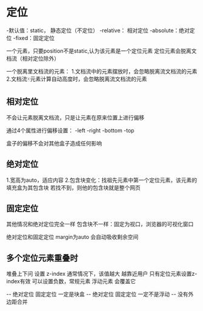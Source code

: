 # 定位

-默认值：static， 静态定位（不定位）
-relative： 相对定位
-absolute：绝对定位
-fixed：固定定位

一个元素，只要position不是static,认为该元素是一个定位元素
定位元素会脱离文档流（相对定位除外）

一个脱离里文档流的元素：
1.文档流中的元素摆放时，会忽略脱离流文档流的元素
2.文档流🀄元素计算自动高度时，会忽略脱离流文档流的元素

## 相对定位
不会让元素脱离文档流，只是让元素在原来位置上进行偏移

通过4个属性进行偏移设置：
-left
-right
-bottom
-top

盒子的偏移不会对其他盒子造成任何影响

## 绝对定位
1.宽高为auto，适应内容
2.包含块变化：找祖先元素中第一个定位元素，该元素的填充盒为其包含块
若找不到，则他的包含块就是整个网页

## 固定定位
其他情况和绝对定位完全一样
包含块不一样：固定为视口，浏览器的可视化窗口

绝对定位和固定定位  margin为auto 会自动吸收剩余空间

## 多个定位元素重叠时
堆叠上下问
设置 z-index 通常情况下，该值越大 越靠近用户
只有定位元素设置z-index有效
可以设置负数，常规元素 浮动元素 会覆盖它

-- 绝对定位 固定定位 一定是块盒
-- 绝对定位 固定定位 一定不是浮动
-- 没有外边距合并
